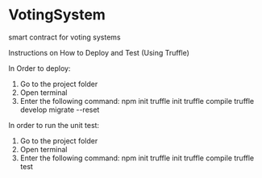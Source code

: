 # VotingSystem
smart contract for voting systems

Instructions on How to Deploy and Test (Using Truffle)
 
In Order to deploy:

1) Go to the project folder
2) Open terminal
3) Enter the following command:
   npm init
   truffle init
   truffle compile
   truffle develop
   migrate --reset
   
In order to run the unit test:

1) Go to the project folder
2) Open terminal
3) Enter the following command:
   npm init
   truffle init
   truffle compile
   truffle test

